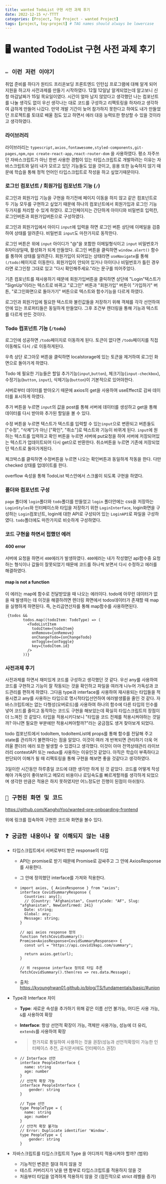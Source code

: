 ```yaml
---
title: wanted TodoList 구현 사전 과제 후기
date: 2022-12-15 +/-TTTT
categories: [Project, Toy Project - wanted Project]
tags: [project, toy-project] # TAG names should always be lowercase
---
```


# 🖥️ wanted TodoList 구현 사전 과제 후기

## `✏️ 이런 저런 이야기`

취업 준비를 하다가 원티드 프리온보딩 프론트엔드 인턴십 프로그램에 대해 알게 되어 지원을 하고자 사전과제를 만들기 시작하였다. 12월 12일날 알게되었는데 알고보니 신청 마감날짜가 15일 목요일이였다. 시간이 얼마 남지 않았다고 생각했던 나는 컴포넌트를 나눌 생각도 없이 우선 생각나는 대로 코드를 구성하고 리팩토링을 하자라고 생각하여 급하게 만들어 나갔다. 만약 개발 기간이 늦어 참가하지 못한다고 하여도 내가 만들었던 프로젝트를 토대로 배울 점도 있고 하면서 에러 대응 능력또한 향상할 수 있을 것이라고 생각하였다. 



### 라이브러리

라이브러리는  `typescript,axios,fontawesome,styled-components,git-pages,npm,npx create-react-app,react-router-dom` 을 사용하였다. 평소 자주쓰던 자바스크립트가 아닌 한번 사용한 경험이 있는 타입스크립트로 개발하려는 이유는 자바스크립트와 달리 내가 모르고 있던 기능들도 있을 것이고, 응용 또한 능숙하지 않기 때문에 학습을 통해 정적 언어인 타입스크립트로 작성을 하고 싶었기때문이다.



### 로그인 컴포넌트 / 회원가입 컴포넌트 기능 (`/`)

로그인과 회원가입 기능을 구현을 하기전에 페이지 이동을 하지 않고 같은 컴포넌트로 두 기능 모두를 구현하고 싶었기 때문에 하나의 컴포넌트에서 회원가입과 로그인 기능 두가지를 처리할 수 있게 하였다. 로그인페이지는 간단하게 아이디와 비밀번호 입력칸, 로그인버튼과 회원가입버튼으로 구성하였다.

로그인과 회원가입에서 아이디 `input`에 입력을 하면 로그인 버튼 상단에 이메일을 검증하여 상태를 알려준다. 비밀번호 `input`도 마찬가지로 동작한다.

로그인 버튼은 위에 `input` 아이디가 "@"을 포함한 이메일형식이고 `input` 비밀번호가 8자이상일때, 활성화가 되게 만들었다. 로그인 버튼을 클릭하면 `window.alert()` 함수를 통하여 상태를 알려준다. 회원가입이 되어있는 상태라면 `useNavigate`를 통해 `(/todo)`페이지로 이동한다. 회원가입이 안되어 있거나 아이디나 비밀번호가 틀린 경우라면 로그인창 그대로 있고 "다시 확인해주세요."라는 문구를 띄어주었다.

기존 컴포넌트를 재사용하기 때문에 회원가입버튼을 클릭하면 상단에 "Login"텍스트가 "SignUp"이라는 텍스트로 바뀌고 "로그인" 버튼과 "회원가입" 버튼이 "가입하기" 버튼, "로그인화면으로 돌아가기" 버튼으로 텍스트와 함수기능을 다르게 하였다. 

로그인과 회원가입에 필요한 텍스트와 불린값들을 저장하기 위해 객체를 각각 선언하여 안에 있는 프로퍼티들은 동일하게 만들었다. 그후 조건부 렌더링을 통해 기능과 텍스트를 다르게 만든 것이다.



### Todo 컴포넌트 기능 (`/todo`)

로그인에 성공하면 `/todo`페이지로 이동하게 된다. 토큰이 없다면 `/todo`페이지를 직접 이동해도 다시 `/`로 이동하게된다.

우측 상단 로그아웃 버튼을 클릭하면 localstorage에 있는 토큰을 제거하여 로그인 화면으로 돌아가게 하였다.

Todo 에 필요한 기능들은 할일 추가기능(`input`,`button`), 체크기능(`input-checkbox`), 수정기능(`button`, `input`), 삭제기능(`button`)이 기본적으로 있어야한다.

서버로부터 데이터를 받아오기 때문에 axios의 get을 사용하여 useEffect로 감싸 데이터를 표시하게 하였다.

추가 버튼을 누르면 `input`의 값을 post를 통해 서버에 데이터를 생성하고 get을 통해 데이터를 다시 받아와 추가된 할일을 볼 수 있다.

수정 버튼을 누르면 텍스트가 텍스트를 입력할 수 있는`input`으로 변환되고 버튼들도 ["수정", "삭제"]가 아닌 ["확인", "취소"]로 텍스트와 기능이 바뀌게 된다. `input`에 원하는 텍스트를 입력하고 확인 버튼을 누르면 서버에 put요청을 하여 서버에 저장되어있는 텍스트가 업데이트되어 다시 get으로 반환한다. 취소버튼을 누르면 기존에 저장되었던 텍스트로 돌아가게된다.

체크박스를 클릭하면 수정버튼을 누르면 나오는 확인버튼과 동일하게 작동을 한다. 다만 checked 상태를 업데이트를 한다.

overflow 속성을 통해 TodoList 박스안에서 스크롤이 되도록 구현을 하였다.



### 폴더와 컴포넌트 구성

`page` 폴더에 `login`폴더와 `todo`폴더를 만들었고 `login` 폴더안에는 css을 저장하는 `LoginStyles`와 인터페이스와 타입을 저장하기 위한 `LoginInterface`, login화면을 구성하는 `Login`컴포넌트, login에 대한 API로 구성되어 있는 `LoginAPI`로 파일을 구성하였다. `todo`폴더에도 마찬가지로 비슷하게 구성하였다.



### 코드 구현을 하면서 접했던 에러

#### 400 error

서버에 요청을 하면서 `400`에러가 발생하였다. `400`에러는 내가 작성했던 api함수중 요청하는 형식이나 값들이 잘못되었기 때문에 코드를 하나씩 보면서 다시 수정하고 에러를 해결하였다.



#### map is not a function

이 에러는 map에 함수로 전달받았을 때 나오는 에러이다. todo에 아무런 데이터가 없을 때 발생하는 데 이것을 해결하려면 렌더링 화면에서 todos데이터가 존재할 때 map을 실행하게 하면된다. 즉, 논리곱연산자를 통해 map함수를 사용하면된다.

```tsx
 {todos &&
        todos.map((todoItem: TodoType) => (
          <TodoListItem
            todoItem={todoItem}
            onRemove={onRemove}
            onChangeTodo={onChangeTodo}
            onToggle={onToggle}
            key={todoItem.id}
          />
        ))}
```



### 사전과제 후기

사전과제를 하면서 재미있게 코드를 구성하고 생각했던 것 같다. 우선 any를 사용하여 코드를 구현하고 기능이 잘 작동되는 것을 확인하고 파일을 여러개 나누어 가독성과 코드관리를 편하게 하였다. 그다음 type과 interface를 사용하여 재사용되는 타입들을 적용시켰고 any를 사용하는 타입으로 명시적타입선언하여 에러발생률을 줄인 것 같다. 자바스크립트에는 없는 다형성(오버로드)를 사용하여 하나의 함수에 다른 타입의 인수를 넣어 코드를 줄이고 동작하는 코드도 구현을 해보았는데 확실히 타입스크립트의 장점이 더 느껴진 것 같았다. 타입을 적용시키다보니 "타입을 코드 전체를 적용시켜야하는 것일까? 아니면 필요한 부분에만 적용시켜야할까?"라는 궁금점도 생겨 찾아보게 되었다. 

todo 컴포넌트에서 todoItem, todoItemList에 props를 통해 함수를 전달해 주고 state를 관리하기 불편하다는 점을 알았다. 이것이 여러 개 반복되면 관리하기 더욱 어려울 뿐더러 에러 또한 발생할 수 있겠다고 생각했다. 이것이 아마 전역상태관리 라이브러리 contextAPI 또는 redux를 사용하는 이유인것 같았다. 아직은 학습이 부족하다고 판단되어 이해가 될 때 리팩토링을 통해 구현을 해보면 좋을 것같다고 생각하였다. 

3일이란 시간동안 하루종일 코드에 대한 생각만 하게 된 것 같았다. 코드를 어떻게 작성해야 가독성이 좋아보이고 메모리 비용이나 로딩속도를 빠르게할까를 생각하게 되었으며 생각한 만큼은 적용은 하지 못하였지만 어느정도만 진행이 된점이 아쉬웠다.

## `🌃 구현된 화면 및 코드`

https://github.com/KanghoYoo/wanted-pre-onboarding-frontend

위에 링크를 접속하여 구현한 코드와 화면을 볼수 있다.



## `❓ 궁금한 내용이나 잘 이해되지 않는 내용`

- 타입스크립트에서 서버로부터 받은 response의 타입

  - API는 promise로 받기 때문에 Promise로 감싸주고 그 안에 AxiosResponse를 사용한다.

  - 그 안에 정의했던 interface를 가져와 적용한다.

  - ```tsx
    import axios, { AxiosResponse } from "axios";
    interface CovidSummaryResponse {
      Countries: any[];
      // {Country: "Afghanistan", CountryCode: "AF", Slug: "afghanistan", NewConfirmed: 241}
      Date: string;
      Global: any;
      Message: string;
    }
    
    // api axios response 정의
    function fetchCovidSummary(): Promise<AxiosResponse<CovidSummaryResponse>> {
      const url = "https://api.covid19api.com/summary";
    
      return axios.get(url);
    }
    
    // 위 response interface 정의로 타입 추론
    fetchCovidSummary().then(res => res.data.Message);
    ```

  - 출처: https://kyounghwan01.github.io/blog/TS/fundamentals/basic/#union

- Type과 Interface 차이

  - **Type**: 새로운 속성을 추가하기 위해 같은 이름 선언 불가능, 어디든 사용 가능, `&`를 사용하여 확장

  - **Interface**: 항상 선언적 확장이 가능, 객체만 사용가능, 성능에 더 유리, `extends`를 사용하여 확장

  - > 한가지로 통일하여 사용하는 것을 권장(성능과 선언적확장이 가능한 인터페이스 추천, 공식문서에도 인터페이스 권장)

  - ```tsx
    // Interface 선언
    interface PeopleInterface {
      name: string
      age: number
    }
    // 선언적 확장 가능
    interface PeopleInterface {
    	gender: string
    }
    
    // Type 선언
    type PeopleType = {
      name: string
      age: number
    }
    // 선언적 확장 불가능
    // Error: Duplicate identifier 'Window'.
    type PeopleType = {
    	gender: string
    }
    ```

    

- 자바스크립트를 타입스크립트의 Type 을 어디까지 적용시켜야 할까? (범위)
  - 기능적인 변경은 절대 하지 않을 것
  - 테스트 커버리지가 낮을 땐 함부로 타입스크립트를 적용하지 않을 것
  - 처음부터 타입을 엄격하게 적용하지 않을 것 (점진적으로 strict 레벨을 증가)
